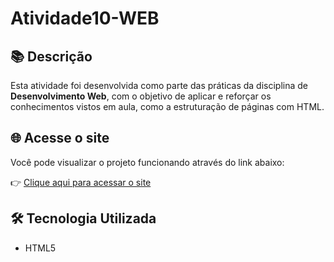 # Atividade10-WEB

## 📚 Descrição

Esta atividade foi desenvolvida como parte das práticas da disciplina de **Desenvolvimento Web**, com o objetivo de aplicar e reforçar os conhecimentos vistos em aula, como a estruturação de páginas com HTML.
## 🌐 Acesse o site

Você pode visualizar o projeto funcionando através do link abaixo:

👉 [Clique aqui para acessar o site]( https://pedroneto-ops.github.io/Atividade10-WEB/)


## 🛠 Tecnologia Utilizada

- HTML5
